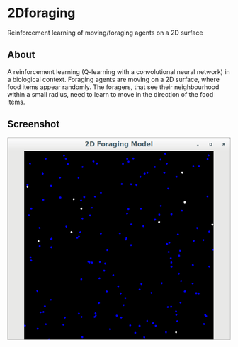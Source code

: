 # 2Dforaging
Reinforcement learning of moving/foraging agents on a 2D surface

## About

A reinforcement learning (Q-learning with a convolutional neural network) in a biological context.
Foraging agents are moving on a 2D surface, where food items appear randomly. The foragers, that see their neighbourhood
within a small radius, need to learn to move in the direction of the food items.

## Screenshot

![screenshot](https://github.com/peterszabo77/2Dforaging/blob/master/screenshot.png
)
